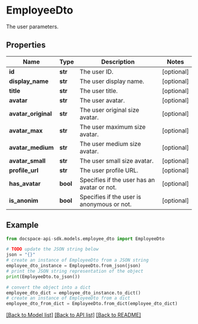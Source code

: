 # EmployeeDto
The user parameters.

## Properties

Name | Type | Description | Notes
------------ | ------------- | ------------- | -------------
**id** | **str** | The user ID. | [optional] 
**display_name** | **str** | The user display name. | [optional] 
**title** | **str** | The user title. | [optional] 
**avatar** | **str** | The user avatar. | [optional] 
**avatar_original** | **str** | The user original size avatar. | [optional] 
**avatar_max** | **str** | The user maximum size avatar. | [optional] 
**avatar_medium** | **str** | The user medium size avatar. | [optional] 
**avatar_small** | **str** | The user small size avatar. | [optional] 
**profile_url** | **str** | The user profile URL. | [optional] 
**has_avatar** | **bool** | Specifies if the user has an avatar or not. | [optional] 
**is_anonim** | **bool** | Specifies if the user is anonymous or not. | [optional] 

## Example

```python
from docspace-api-sdk.models.employee_dto import EmployeeDto

# TODO update the JSON string below
json = "{}"
# create an instance of EmployeeDto from a JSON string
employee_dto_instance = EmployeeDto.from_json(json)
# print the JSON string representation of the object
print(EmployeeDto.to_json())

# convert the object into a dict
employee_dto_dict = employee_dto_instance.to_dict()
# create an instance of EmployeeDto from a dict
employee_dto_from_dict = EmployeeDto.from_dict(employee_dto_dict)
```
[[Back to Model list]](../README.md#documentation-for-models) [[Back to API list]](../README.md#documentation-for-api-endpoints) [[Back to README]](../README.md)



